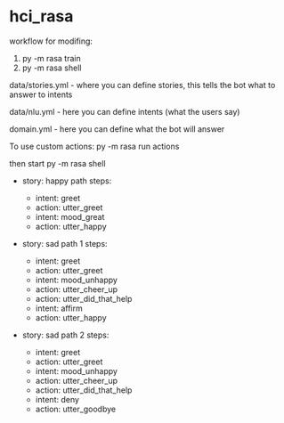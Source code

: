 # hci_rasa

workflow for modifing:
1. py -m rasa train
2. py -m rasa shell

data/stories.yml - where you can define stories, this tells the bot what to answer to intents

data/nlu.yml - here you can define intents (what the users say)

domain.yml - here you can define what the bot will answer

To use custom actions:
py -m rasa run actions

then start 
py -m rasa shell


- story: happy path
  steps:
  - intent: greet
  - action: utter_greet
  - intent: mood_great
  - action: utter_happy

- story: sad path 1
  steps:
  - intent: greet
  - action: utter_greet
  - intent: mood_unhappy
  - action: utter_cheer_up
  - action: utter_did_that_help
  - intent: affirm
  - action: utter_happy

- story: sad path 2
  steps:
  - intent: greet
  - action: utter_greet
  - intent: mood_unhappy
  - action: utter_cheer_up
  - action: utter_did_that_help
  - intent: deny
  - action: utter_goodbye
